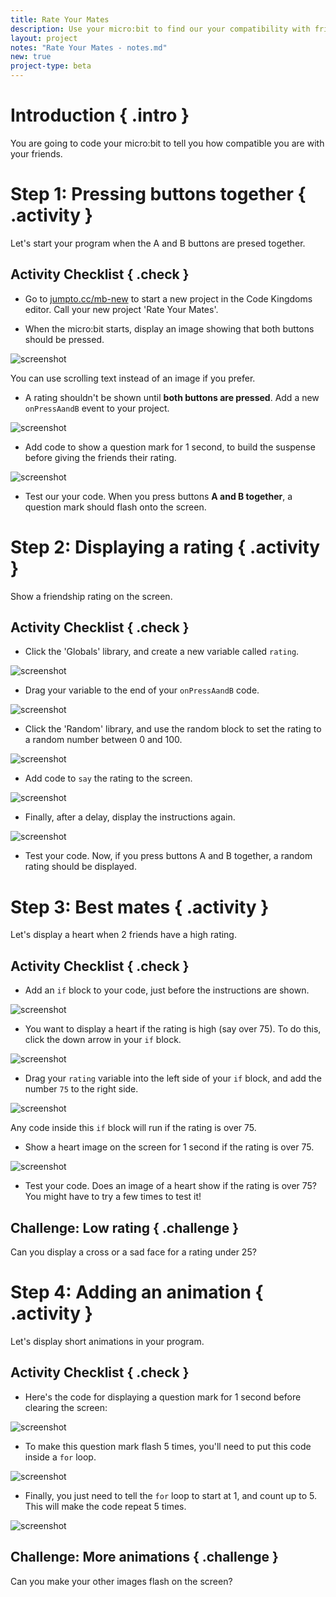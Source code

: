 ```yaml
---
title: Rate Your Mates
description: Use your micro:bit to find our your compatibility with friends!
layout: project
notes: "Rate Your Mates - notes.md"
new: true
project-type: beta
---
```


# Introduction { .intro }

You are going to code your micro:bit to tell you how compatible you are with your friends.

# Step 1: Pressing buttons together { .activity }

Let's start your program when the A and B buttons are presed together.

## Activity Checklist { .check }

+ Go to <a href="http://jumpto.cc/mb-new" target="_blank">jumpto.cc/mb-new</a> to start a new project in the Code Kingdoms editor. Call your new project 'Rate Your Mates'.

+ When the micro:bit starts, display an image showing that both buttons should be pressed.

![screenshot](images/rate-start-img.png)

You can use scrolling text instead of an image if you prefer.

+ A rating shouldn't be shown until __both buttons are pressed__. Add a new `onPressAandB` event to your project.

![screenshot](images/rate-event-ab.png)

+ Add code to show a question mark for 1 second, to build the suspense before giving the friends their rating.

![screenshot](images/rate-question.png)

+ Test our your code. When you press buttons __A and B together__, a question mark should flash onto the screen.

# Step 2: Displaying a rating { .activity }

Show a friendship rating on the screen.

## Activity Checklist { .check }

+ Click the 'Globals' library, and create a new variable called `rating`.

![screenshot](images/rate-rating.png)

+ Drag your variable to the end of your `onPressAandB` code.

![screenshot](images/rate-rating-set.png)

+ Click the 'Random' library, and use the random block to set the rating to a random number between 0 and 100.

![screenshot](images/rate-rating-random.png)

+ Add code to `say` the rating to the screen.

![screenshot](images/rate-rating-say.png)

+ Finally, after a delay, display the instructions again.

![screenshot](images/rate-end-inst.png)

+ Test your code. Now, if you press buttons A and B together, a random rating should be displayed.

# Step 3: Best mates { .activity }

Let's display a heart when 2 friends have a high rating.

## Activity Checklist { .check }

+ Add an `if` block to your code, just before the instructions are shown.

![screenshot](images/rate-if.png)

+ You want to display a heart if the rating is high (say over 75). To do this, click the down arrow in your `if` block.

![screenshot](images/rate-condition.png)

+ Drag your `rating` variable into the left side of your `if` block, and add the number `75` to the right side.

![screenshot](images/rate-75.png)

Any code inside this `if` block will run if the rating is over 75.

+ Show a heart image on the screen for 1 second if the rating is over 75.

![screenshot](images/rate-heart.png)

+ Test your code. Does an image of a heart show if the rating is over 75? You might have to try a few times to test it!

## Challenge: Low rating { .challenge }
Can you display a cross or a sad face for a rating under 25?

# Step 4: Adding an animation { .activity }

Let's display short animations in your program.

## Activity Checklist { .check }

+ Here's the code for displaying a question mark for 1 second before clearing the screen:

![screenshot](images/rate-question-code.png)

+ To make this question mark flash 5 times, you'll need to put this code inside a `for` loop.

![screenshot](images/rate-for.png)

+ Finally, you just need to tell the `for` loop to start at 1, and count up to 5. This will make the code repeat 5 times.

![screenshot](images/rate-1-5.png)

## Challenge: More animations { .challenge }
Can you make your other images flash on the screen?